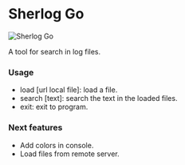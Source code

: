# Sherlog Go #

![Sherlog Go](http://imgur.com/Jx1qtmh.jpg)

A tool for search in log files. 

### Usage ###

- load [url local file]: load a file.
- search [text]: search the text in the loaded files.
- exit: exit to program.

### Next features ###

- Add colors in console.
- Load files from remote server.
